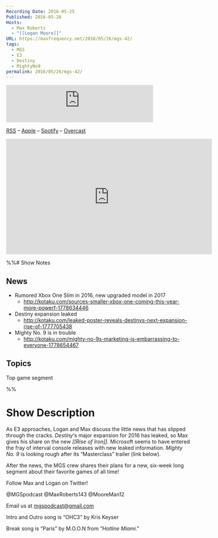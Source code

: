 ```yaml
---
Recording Date: 2016-05-25
Published: 2016-05-26
Hosts:
  - Max Roberts
  - "[[Logan Moore]]"
URL: https://maxfrequency.net/2016/05/26/mgs-42/
tags:
  - MGS
  - E3
  - Destiny
  - MightyNo9
permalink: 2016/05/26/mgs-42/
---
```

<iframe src="https://podcasters.spotify.com/pod/show/millennialgamingspeak/embed/episodes/Episode-42-Mighty-Number-Nein-e1adhrk/a-a6ts43v" height="102px" width="400px" frameborder="0" scrolling="no"></iframe>

[RSS](https://anchor.fm/s/74aa3858/podcast/rss) – [Apple](https://podcasts.apple.com/us/podcast/episode-3-gdc-wrap-up/id1000915981?i=1000542222515) – [Spotify](https://open.spotify.com/episode/7wePXT4Bt22LWifVLx3n8y) – [Overcast](https://overcast.fm/+EtIgeWxEU)

<div class=iframe-container>
<iframe width="560" height="315" src="https://www.youtube-nocookie.com/embed/A55NojbXz4g?si=ohpCkqCzhh1tDSu2" title="YouTube video player" frameborder="0" allow="accelerometer; autoplay; clipboard-write; encrypted-media; gyroscope; picture-in-picture; web-share" allowfullscreen></iframe>
</div>

%%# Show Notes

## News

- Rumored Xbox One Slim in 2016, new upgraded model in 2017
	- http://kotaku.com/sources-smaller-xbox-one-coming-this-year-more-powerf-1778634446
- Destiny expansion leaked
	- http://kotaku.com/leaked-poster-reveals-destinys-next-expansion-rise-of-1777705438
- Mighty No. 9 is in trouble
	- http://kotaku.com/mighty-no-9s-marketing-is-embarrassing-to-everyone-1778654467
## Topics

Top game segment

%%
# Show Description

As E3 approaches, Logan and Max discuss the little news that has slipped through the cracks. *Destiny*‘s major expansion for 2016 has leaked, so Max gives his share on the new *[[Rise of Iron]]*. Microsoft seems to have entered the fray of interval console releases with new leaked information. *Mighty No. 9* is looking rough after its “Masterclass” trailer (link below).

After the news, the MGS crew shares their plans for a new, six-week long segment about their favorite games of all time!

Follow Max and Logan on Twitter!

@MGSpodcast
@MaxRoberts143
@MooreMan12

Email us at mgspodcast@gmail.com

Intro and Outro song is “OHC3” by Kris Keyser

Break song is “Paris” by M.O.O.N from “*Hotline Miami*.”